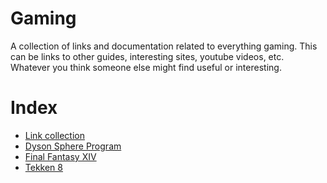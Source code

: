 # Gaming
A collection of links and documentation related to everything gaming. This can be links to other guides, interesting sites, youtube videos, etc. Whatever you think someone else might find useful or interesting.

# Index
- [Link collection](links.md)
- [Dyson Sphere Program](dsp.md)
- [Final Fantasy XIV](ff14.md)
- [Tekken 8](tekken8.md)